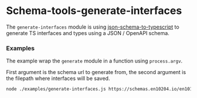 # Schema-tools-generate-interfaces

The `generate-interfaces` module is using [json-schema-to-typescript] to generate TS interfaces and types using a JSON / OpenAPI schema.

### Examples

The example wrap the `generate` module in a function using `process.argv`.

First argument is the schema url to generate from, the second argument is the filepath where interfaces will be saved.

```bash
node ./examples/generate-interfaces.js https://schemas.en10204.io/en10168-schemas/v0.0.2-2/schema.json ./certificate.ts
```

[json-schema-to-typescript]: https://www.npmjs.com/package/json-schema-to-typescript
